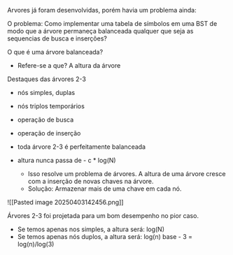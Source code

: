 Arvores já foram desenvolvidas, porém havia um problema ainda:

O problema: Como implementar uma tabela de símbolos em uma BST de modo que a árvore permaneça balanceada qualquer que seja as sequencias de busca e inserções?

O que é uma árvore balanceada?
- Refere-se  a que? A altura da árvore

Destaques das árvores 2-3

- nós simples, duplas
- nós triplos temporários
- operação de busca
- operação de inserção 
- toda árvore 2-3 é perfeitamente balanceada
- altura nunca passa de - c * log(N)

	- Isso resolve um problema de árvores. A altura de uma árvore cresce com a inserção de novas chaves na árvore.
	- Solução: Armazenar mais de uma chave em cada nó.

![[Pasted image 20250403142456.png]]

Árvores 2-3 foi projetada para um bom desempenho no pior caso.
- Se temos apenas nos simples, a altura será: log(N)
- Se temos apenas nós duplos, a altura será: log(n) base - 3 = log(n)/log(3)